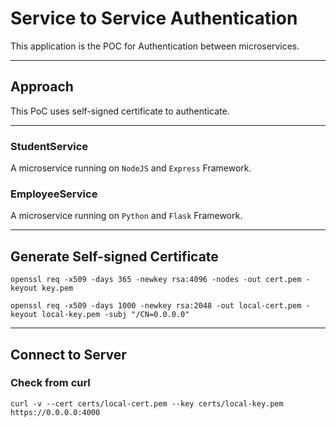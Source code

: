 # Service to Service Authentication

This application is the POC for Authentication between microservices. 

---

## Approach

This PoC uses self-signed certificate to authenticate.

---

### StudentService

A microservice running on `NodeJS` and `Express` Framework.



### EmployeeService

A microservice running on `Python` and `Flask` Framework.

---

## Generate Self-signed Certificate

`openssl req -x509 -days 365 -newkey rsa:4096 -nodes -out cert.pem -keyout key.pem`

`openssl req -x509 -days 1000 -newkey rsa:2048 -out local-cert.pem -keyout local-key.pem -subj "/CN=0.0.0.0"`

---

## Connect to Server

### Check from curl

`curl -v --cert certs/local-cert.pem --key certs/local-key.pem https://0.0.0.0:4000`